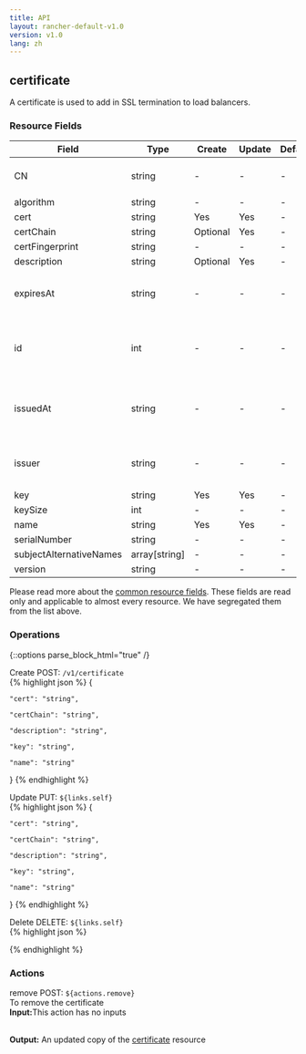 ```yaml
---
title: API
layout: rancher-default-v1.0
version: v1.0
lang: zh
---
```


## certificate

A certificate is used to add in SSL termination to load balancers.

### Resource Fields

Field | Type | Create | Update | Default | Notes
---|---|---|---|---|---
CN | string | - | - | - | The common name
algorithm | string | - | - | - | 
cert | string | Yes | Yes | - | 
certChain | string | Optional | Yes | - | 
certFingerprint | string | - | - | - | 
description | string | Optional | Yes | - | 
expiresAt | string | - | - | - | The date that the certificate expires at
id | int | - | - | - | The unique identifier for the certificate
issuedAt | string | - | - | - | The date that the certificate was issued
issuer | string | - | - | - | The issuer of the certificate
key | string | Yes | Yes | - | 
keySize | int | - | - | - | 
name | string | Yes | Yes | - | 
serialNumber | string | - | - | - | 
subjectAlternativeNames | array[string] | - | - | - | 
version | string | - | - | - | 


Please read more about the [common resource fields]({{site.baseurl}}/rancher/{{page.version}}/{{page.lang}}/api/common/). 
These fields are read only and applicable to almost every resource. We have segregated them from the list above.


### Operations
{::options parse_block_html="true" /}



<div class="action">
<span class="header">
Create
<span class="headerright">POST:  <code>/v1/certificate</code></span></span>
<div class="action-contents">
{% highlight json %} 
{

	"cert": "string",

	"certChain": "string",

	"description": "string",

	"key": "string",

	"name": "string"

} 
{% endhighlight %}
</div>
</div>













<div class="action">
<span class="header">
Update
<span class="headerright">PUT:  <code>${links.self}</code></span></span>
<div class="action-contents">
{% highlight json %} 
{

	"cert": "string",

	"certChain": "string",

	"description": "string",

	"key": "string",

	"name": "string"

} 
{% endhighlight %}
</div>
</div>







<div class="action">
<span class="header">
Delete
<span class="headerright">DELETE:  <code>${links.self}</code></span></span>
<div class="action-contents">
{% highlight json %} 
 
{% endhighlight %}
</div>
</div>





### Actions

<div class="action">
<span class="header">
remove
<span class="headerright">POST:  <code>${actions.remove}</code></span></span>
<div class="action-contents">
To remove the certificate
<br>

<span class="input">
<strong>Input:</strong>This action has no inputs</span>
<br>

<br>


<span class="output"><strong>Output:</strong> An updated copy of the <a href="/rancher/api/api-resources/certificate/">certificate</a> resource</span>
</div>
</div>

